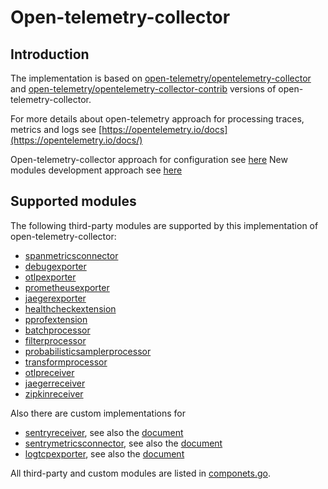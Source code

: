 # Open-telemetry-collector

## Introduction

The implementation is based on
[open-telemetry/opentelemetry-collector](https://github.com/open-telemetry/opentelemetry-collector)
and
[open-telemetry/opentelemetry-collector-contrib](https://github.com/open-telemetry/opentelemetry-collector-contrib)
versions of open-telemetry-collector.

For more details about open-telemetry approach for processing traces, metrics and logs see
[https://opentelemetry.io/docs](https://opentelemetry.io/docs/)

Open-telemetry-collector approach for configuration see
[here](https://opentelemetry.io/docs/collector/configuration/)
New modules development approach see
[here](https://opentelemetry.io/docs/collector/building/)

## Supported modules

The following third-party modules are supported by this implementation of  open-telemetry-collector:

* [spanmetricsconnector](https://github.com/open-telemetry/opentelemetry-collector-contrib/blob/main/connector/spanmetricsconnector/README.md)
* [debugexporter](https://github.com/open-telemetry/opentelemetry-collector/blob/main/exporter/debugexporter/README.md)
* [otlpexporter](https://github.com/open-telemetry/opentelemetry-collector/blob/main/exporter/otlpexporter/README.md)
* [prometheusexporter](https://github.com/open-telemetry/opentelemetry-collector-contrib/blob/main/exporter/prometheusexporter/README.md)
* [jaegerexporter](https://github.com/open-telemetry/opentelemetry-collector-contrib/tree/v0.85.0/exporter/jaegerexporter)
* [healthcheckextension](https://github.com/open-telemetry/opentelemetry-collector-contrib/blob/main/extension/healthcheckextension/README.md)
* [pprofextension](https://github.com/open-telemetry/opentelemetry-collector-contrib/blob/main/extension/pprofextension/README.md)
* [batchprocessor](https://github.com/open-telemetry/opentelemetry-collector-contrib/blob/main/extension/pprofextension/README.md)
* [filterprocessor](https://github.com/open-telemetry/opentelemetry-collector-contrib/blob/main/processor/filterprocessor/README.md)
* [probabilisticsamplerprocessor](https://github.com/open-telemetry/opentelemetry-collector-contrib/blob/main/processor/probabilisticsamplerprocessor/README.md)
* [transformprocessor](https://github.com/open-telemetry/opentelemetry-collector-contrib/blob/main/processor/transformprocessor/README.md)
* [otlpreceiver](https://github.com/open-telemetry/opentelemetry-collector/blob/main/receiver/otlpreceiver/README.md)
* [jaegerreceiver](https://github.com/open-telemetry/opentelemetry-collector-contrib/blob/main/receiver/jaegerreceiver/README.md)
* [zipkinreceiver](https://github.com/open-telemetry/opentelemetry-collector-contrib/tree/main/receiver/zipkinreceiver)

Also there are custom implementations for

* [sentryreceiver](receiver/sentryreceiver), see also the [document](docs/sentry-receiver.md#sentry-envelope-mapping-to-jaeger-traces)
* [sentrymetricsconnector](connector/sentrymetricsconnector), see also the [document](docs/sentry-receiver.md#sentry-envelope-to-metrics)
* [logtcpexporter](exporter/logtcpexporter), see also the [document](docs/sentry-receiver.md#sentry-envelope-to-logs-records-graylog-mapping)  

All third-party and custom modules are listed in [componets.go](components.go).
